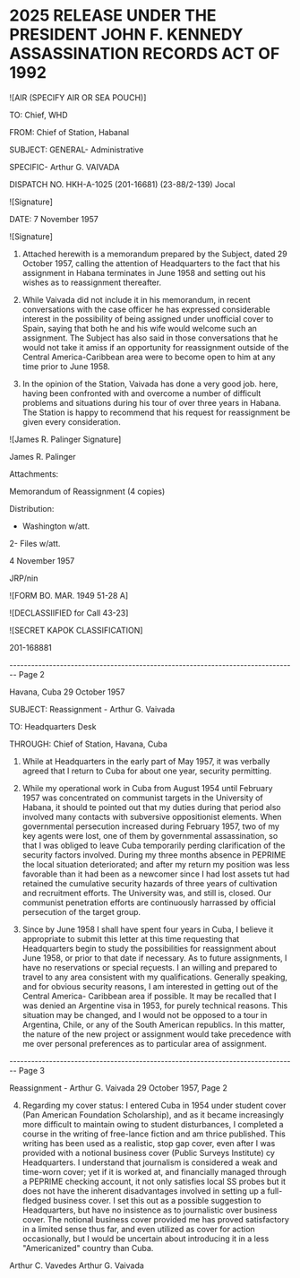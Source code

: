 # 2025 RELEASE UNDER THE PRESIDENT JOHN F. KENNEDY ASSASSINATION RECORDS ACT OF 1992

![AIR (SPECIFY AIR OR SEA POUCH)]

TO: Chief, WHD

FROM: Chief of Station, Habanal

SUBJECT: GENERAL- Administrative

SPECIFIC- Arthur G. VAIVADA

DISPATCH NO. HKH-A-1025
(201-16681)
(23-88/2-139) Jocal

![Signature]

DATE: 7 November 1957

![Signature]

1.  Attached herewith is a memorandum prepared by the Subject, dated 29 October 1957, calling the attention of Headquarters to the fact that his assignment in Habana terminates in June 1958 and setting out his wishes as to reassignment thereafter.

2.  While Vaivada did not include it in his memorandum, in recent conversations with the case officer he has expressed considerable interest in the possibility of being assigned under unofficial cover to Spain, saying that both he and his wife would welcome such an assignment. The Subject has also said in those conversations that he would not take it amiss if an opportunity for reassignment outside of the Central America-Caribbean area were to become open to him at any time prior to June 1958.

3.  In the opinion of the Station, Vaivada has done a very good job. here, having been confronted with and overcome a number of difficult problems and situations during his tour of over three years in Habana. The Station is happy to recommend that his request for reassignment be given every consideration.

![James R. Palinger Signature]

James R. Palinger

Attachments:

Memorandum of Reassignment (4 copies)

Distribution:

*   Washington w/att.

2- Files w/att.

4 November 1957

JRP/nin

![FORM BO. MAR. 1949 51-28 A]

![DECLASSIIFIED for Call 43-23]

![SECRET KAPOK CLASSIFICATION]

201-168881


-------------------------------------------------------------------------------- Page 2

Havana, Cuba
29 October 1957

SUBJECT: Reassignment - Arthur G. Vaivada

TO: Headquarters Desk

THROUGH: Chief of Station, Havana, Cuba

1.  While at Headquarters in the early part of May 1957, it was verbally agreed that I return to Cuba for about one year, security permitting.

2.  While my operational work in Cuba from August 1954 until February 1957 was concentrated on communist targets in the University of Habana, it should te pointed out that my duties during that period also involved many contacts with subversive oppositionist elements. When governmental persecution increased during February 1957, two of my key agents were lost, one of them by governmental assassination, so that I was obliged to leave Cuba temporarily perding clarification of the security factors involved. During my three months absence in PEPRIME the local situation deteriorated; and after my return my position was less favorable than it had been as a newcomer since I had lost assets tut had retained the cumulative security hazards of three years of cultivation and recruitment efforts. The University was, and still is, closed. Our communist penetration efforts are continuously harrassed by official persecution of the target group.

3.  Since by June 1958 I shall have spent four years in Cuba, I believe it appropriate to submit this letter at this time requesting that Headquarters begin to study the possibilities for reassignment about June 1958, or prior to that date if necessary. As to future assignments, I have no reservations or special reçuests. I an willing and prepared to travel to any area consistent with my qualifications. Generally speaking, and for obvious security reasons, I am interested in getting out of the Central America- Caribbean area if possible. It may be recalled that I was denied an Argentine visa in 1953, for purely technical reasons. This situation may be changed, and I would not be opposed to a tour in Argentina, Chile, or any of the South American republics. In this matter, the nature of the new project or assignment would take precedence with me over personal preferences as to particular area of assignment.


-------------------------------------------------------------------------------- Page 3

Reassignment - Arthur G. Vaivada
29 October 1957, Page 2

4. Regarding my cover status: I entered Cuba in 1954 under student cover (Pan American Foundation Scholarship), and as it became increasingly more difficult to maintain owing to student disturbances, I completed a course in the writing of free-lance fiction and am thrice published. This writing has been used as a realistic, stop gap cover, even after I was provided with a notional business cover (Public Surveys Institute) cy Headquarters. I understand that journalism is considered a weak and time-worn cover; yet if it is worked at, and financially managed through a PEPRIME checking account, it not only satisfies local SS probes but it does not have the inherent disadvantages involved in setting up a full-fledged business cover. I set this out as a possible suggestion to Headquarters, but have no insistence as to journalistic over business cover. The notional business cover provided me has proved satisfactory in a limited sense thus far, and even utilized as cover for action occasionally, but I would be uncertain about introducing it in a less "Americanized" country than Cuba.

Arthur C. Vavedes
Arthur G. Vaivada
